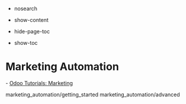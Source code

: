   - nosearch

  - show-content

  - hide-page-toc

  - show-toc

# Marketing Automation

<div class="seealso">

\- [Odoo Tutorials: Marketing](https://www.odoo.com/slides/marketing-27)

</div>

<div class="toctree" data-titlesonly="">

marketing\_automation/getting\_started marketing\_automation/advanced

</div>
